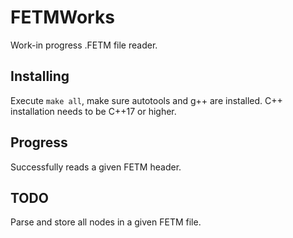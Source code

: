 # FETMWorks

Work-in progress .FETM file reader.

## Installing

Execute `make all`, make sure autotools and g++ are installed. C++ installation needs to be C++17 or higher.

## Progress

Successfully reads a given FETM header.

## TODO

Parse and store all nodes in a given FETM file.
